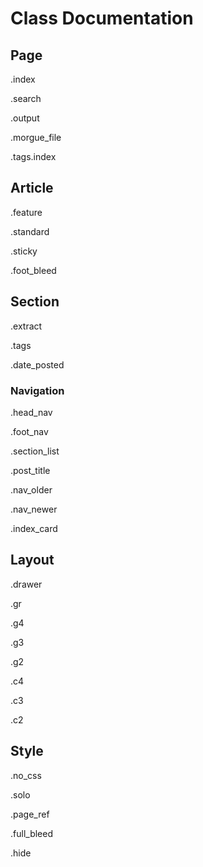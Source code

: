 # Class Documentation

## Page

.index

.search

.output

.morgue_file

.tags.index

## Article

.feature

.standard

.sticky

.foot_bleed

## Section

.extract

.tags

.date_posted

### Navigation

.head_nav

.foot_nav

.section_list

.post_title

.nav_older

.nav_newer

.index_card

## Layout

.drawer

.gr

.g4

.g3

.g2

.c4

.c3

.c2

## Style

.no_css

.solo

.page_ref

.full_bleed

.hide
